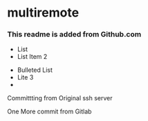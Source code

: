 # multiremote
### This readme is added from Github.com
- List
- List Item 2


* Bulleted List
* Lite 3
* 

Committting from Original ssh server

One More commit from Gitlab